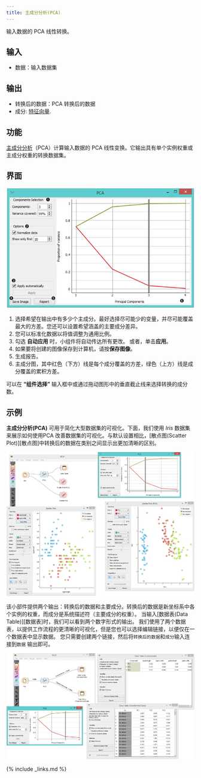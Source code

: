 ```yaml
---
title: 主成分分析(PCA)
---
```

输入数据的 PCA 线性转换。






## 输入
- 数据：输入数据集

## 输出
- 转换后的数据：PCA 转换后的数据
- 成分: [特征向量](https://en.wikipedia.org/wiki/Eigenvalues_and_eigenvectors).


## 功能
[主成分分析](https://en.wikipedia.org/wiki/Principal_component_analysis)（PCA）计算输入数据的 PCA 线性变换。它输出具有单个实例权重或主成分权重的转换数据集。


## 界面
![](/assets/images/unsupervised/PCA-stamped.png.webp)

1. 选择希望在输出中有多少个主成分。最好选择尽可能少的变量，并尽可能覆盖最大的方差。您还可以设置希望涵盖的主要成分差异。
2. 您可以标准化数据以将值调整为通用比例。
3. 勾选 **自动应用** 时，小组件将自动传达所有更改。 或者，单击**应用**。
4. 如果要将创建的图像保存到计算机，请按**保存图像**。
5. 生成报告。
6. 主成分图，其中红色（下方）线是每个成分覆盖的方差，绿色（上方）线是成分覆盖的累积方差。

可以在 **“组件选择”** 输入框中或通过拖动图形中的垂直截止线来选择转换的成分数。


## 示例
**主成分分析(PCA)** 可用于简化大型数据集的可视化。下面，我们使用 *Iris* 数据集来展示如何使用PCA 改善数据集的可视化。与默认设置相比，[散点图(Scatter Plot)][散点图]中转换后的数据在类别之间显示出更加清晰的区别。


![](/assets/images/unsupervised/PCAExample.png.webp)

该小部件提供两个输出：转换后的数据和主要成分。转换后的数据是新坐标系中各个实例的权重，而成分是系统描述符（主要成分的权重）。 当输入[数据表(Data Table)][数据表]时，我们可以看到两个数字形式的输出。 我们使用了两个数据表，以提供工作流程的更清晰的可视化，但是您也可以选择编辑链接，以便仅在一个数据表中显示数据。 您只需要创建两个链接，然后将`转换后的数据`和`成分`输入连接到`数据` 输出即可。

![](/assets/images/unsupervised/PCAExample2.png.webp)

{% include _links.md %}
